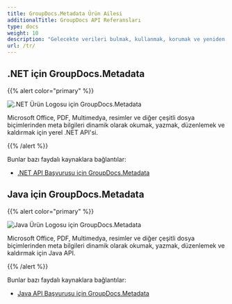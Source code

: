 ```yaml
---
title: GroupDocs.Metadata Ürün Ailesi
additionalTitle: GroupDocs API Referansları
type: docs
weight: 10
description: "Gelecekte verileri bulmak, kullanmak, korumak ve yeniden kullanmak için GroupDocs meta veri API'lerini kullanarak herhangi bir platformlar arası uygulama içinde meta veriler içeren belgeleri düzenleyin"
url: /tr/
---
```


## .NET için GroupDocs.Metadata

{{% alert color="primary" %}} 

![.NET Ürün Logosu için GroupDocs.Metadata](../gdocs_net.png)

Microsoft Office, PDF, Multimedya, resimler ve diğer çeşitli dosya biçimlerinden meta bilgileri dinamik olarak okumak, yazmak, düzenlemek ve kaldırmak için yerel .NET API'si.

{{% /alert %}} 

Bunlar bazı faydalı kaynaklara bağlantılar:

- [.NET API Başvurusu için GroupDocs.Metadata](/metadata/tr/net/)


## Java için GroupDocs.Metadata

{{% alert color="primary" %}}

![Java Ürün Logosu için GroupDocs.Metadata](../gdocs_java.png)

Microsoft Office, PDF, Multimedya, resimler ve diğer çeşitli dosya biçimlerinden meta bilgileri dinamik olarak okumak, yazmak, düzenlemek ve kaldırmak için Java API.

{{% /alert %}}

Bunlar bazı faydalı kaynaklara bağlantılar:

- [Java API Başvurusu için GroupDocs.Metadata](/metadata/java/)
